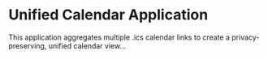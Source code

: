 # Unified Calendar Application

This application aggregates multiple .ics calendar links to create a privacy-preserving, unified calendar view...